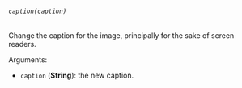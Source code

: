 ###### `caption(caption)`

Change the caption for the image, principally for the sake of screen readers.

Arguments:

* `caption` (**String**): the new caption.
